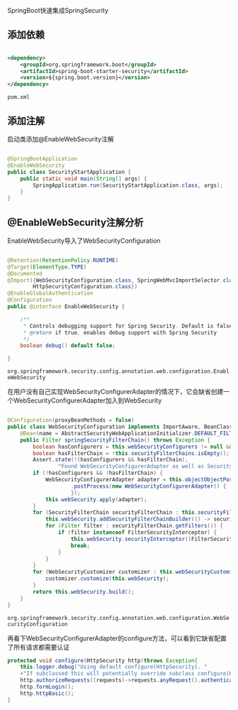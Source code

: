 SpringBoot快速集成SpringSecurity

## 添加依赖

```XML

<dependency>
    <groupId>org.springframework.boot</groupId>
    <artifactId>spring-boot-starter-security</artifactId>
    <version>${spring.boot.version}</version>
</dependency>
```

`pom.xml`

## 添加注解

启动类添加@EnableWebSecurity注解

```Java

@SpringBootApplication
@EnableWebSecurity
public class SecurityStartApplication {
    public static void main(String[] args) {
        SpringApplication.run(SecurityStartApplication.class, args);
    }
}
```

## @EnableWebSecurity注解分析

EnableWebSecurity导入了WebSecurityConfiguration

```Java

@Retention(RetentionPolicy.RUNTIME)
@Target(ElementType.TYPE)
@Documented
@Import({WebSecurityConfiguration.class, SpringWebMvcImportSelector.class, OAuth2ImportSelector.class,
        HttpSecurityConfiguration.class})
@EnableGlobalAuthentication
@Configuration
public @interface EnableWebSecurity {

    /**
     * Controls debugging support for Spring Security. Default is false.
     * @return if true, enables debug support with Spring Security
     */
    boolean debug() default false;

}
```

`org.springframework.security.config.annotation.web.configuration.EnableWebSecurity`

在用户没有自己实现WebSecurityConfigurerAdapter的情况下，它会缺省创建一个WebSecurityConfigurerAdapter加入到WebSecurity

```Java

@Configuration(proxyBeanMethods = false)
public class WebSecurityConfiguration implements ImportAware, BeanClassLoaderAware {
    @Bean(name = AbstractSecurityWebApplicationInitializer.DEFAULT_FILTER_NAME)
    public Filter springSecurityFilterChain() throws Exception {
        boolean hasConfigurers = this.webSecurityConfigurers != null && !this.webSecurityConfigurers.isEmpty();
        boolean hasFilterChain = !this.securityFilterChains.isEmpty();
        Assert.state(!(hasConfigurers && hasFilterChain),
                "Found WebSecurityConfigurerAdapter as well as SecurityFilterChain. Please select just one.");
        if (!hasConfigurers && !hasFilterChain) {
            WebSecurityConfigurerAdapter adapter = this.objectObjectPostProcessor
                    .postProcess(new WebSecurityConfigurerAdapter() {
                    });
            this.webSecurity.apply(adapter);
        }
        for (SecurityFilterChain securityFilterChain : this.securityFilterChains) {
            this.webSecurity.addSecurityFilterChainBuilder(() -> securityFilterChain);
            for (Filter filter : securityFilterChain.getFilters()) {
                if (filter instanceof FilterSecurityInterceptor) {
                    this.webSecurity.securityInterceptor((FilterSecurityInterceptor) filter);
                    break;
                }
            }
        }
        for (WebSecurityCustomizer customizer : this.webSecurityCustomizers) {
            customizer.customize(this.webSecurity);
        }
        return this.webSecurity.build();
    }
}
```

`org.springframework.security.config.annotation.web.configuration.WebSecurityConfiguration`

再看下WebSecurityConfigurerAdapter的configure方法，可以看到它缺省配置了所有请求都需要认证

```Java
protected void configure(HttpSecurity http)throws Exception{
    this.logger.debug("Using default configure(HttpSecurity). "
    +"If subclassed this will potentially override subclass configure(HttpSecurity).");
    http.authorizeRequests((requests)->requests.anyRequest().authenticated());
    http.formLogin();
    http.httpBasic();
}
```

